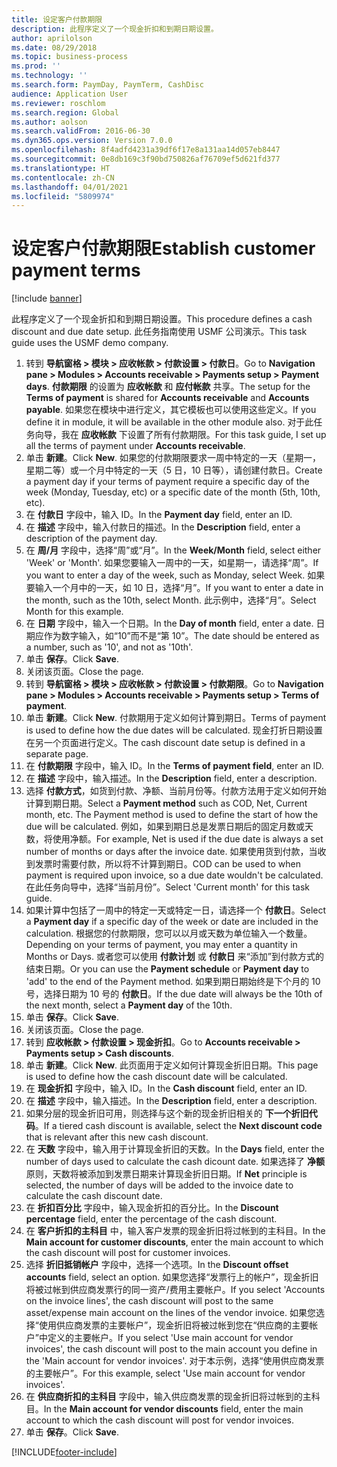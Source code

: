 ```yaml
---
title: 设定客户付款期限
description: 此程序定义了一个现金折扣和到期日期设置。
author: aprilolson
ms.date: 08/29/2018
ms.topic: business-process
ms.prod: ''
ms.technology: ''
ms.search.form: PaymDay, PaymTerm, CashDisc
audience: Application User
ms.reviewer: roschlom
ms.search.region: Global
ms.author: aolson
ms.search.validFrom: 2016-06-30
ms.dyn365.ops.version: Version 7.0.0
ms.openlocfilehash: 8f4adfd4231a39df6f17e8a131aa14d057eb8447
ms.sourcegitcommit: 0e8db169c3f90bd750826af76709ef5d621fd377
ms.translationtype: HT
ms.contentlocale: zh-CN
ms.lasthandoff: 04/01/2021
ms.locfileid: "5809974"
---
```

# <a name="establish-customer-payment-terms"></a><span data-ttu-id="829f4-103">设定客户付款期限</span><span class="sxs-lookup"><span data-stu-id="829f4-103">Establish customer payment terms</span></span>

[!include [banner](../../includes/banner.md)]

<span data-ttu-id="829f4-104">此程序定义了一个现金折扣和到期日期设置。</span><span class="sxs-lookup"><span data-stu-id="829f4-104">This procedure defines a cash discount and due date setup.</span></span> <span data-ttu-id="829f4-105">此任务指南使用 USMF 公司演示。</span><span class="sxs-lookup"><span data-stu-id="829f4-105">This task guide uses the USMF demo company.</span></span>

1. <span data-ttu-id="829f4-106">转到 **导航窗格 > 模块 > 应收帐款 > 付款设置 > 付款日**。</span><span class="sxs-lookup"><span data-stu-id="829f4-106">Go to **Navigation pane > Modules > Accounts receivable > Payments setup > Payment days**.</span></span> <span data-ttu-id="829f4-107">**付款期限** 的设置为 **应收帐款** 和 **应付帐款** 共享。</span><span class="sxs-lookup"><span data-stu-id="829f4-107">The setup for the **Terms of payment** is shared for **Accounts receivable** and **Accounts payable**.</span></span> <span data-ttu-id="829f4-108">如果您在模块中进行定义，其它模板也可以使用这些定义。</span><span class="sxs-lookup"><span data-stu-id="829f4-108">If you define it in module, it will be available in the other module also.</span></span> <span data-ttu-id="829f4-109">对于此任务向导，我在 **应收帐款** 下设置了所有付款期限。</span><span class="sxs-lookup"><span data-stu-id="829f4-109">For this task guide, I set up all the terms of payment under **Accounts receivable**.</span></span>
2. <span data-ttu-id="829f4-110">单击 **新建**。</span><span class="sxs-lookup"><span data-stu-id="829f4-110">Click **New**.</span></span> <span data-ttu-id="829f4-111">如果您的付款期限要求一周中特定的一天（星期一，星期二等）或一个月中特定的一天（5 日，10 日等），请创建付款日。</span><span class="sxs-lookup"><span data-stu-id="829f4-111">Create a payment day if your terms of payment require a specific day of the week (Monday, Tuesday, etc) or a specific date of the month (5th, 10th, etc).</span></span> 
3. <span data-ttu-id="829f4-112">在 **付款日** 字段中，输入 ID。</span><span class="sxs-lookup"><span data-stu-id="829f4-112">In the **Payment day** field, enter an ID.</span></span>
4. <span data-ttu-id="829f4-113">在 **描述** 字段中，输入付款日的描述。</span><span class="sxs-lookup"><span data-stu-id="829f4-113">In the **Description** field, enter a description of the payment day.</span></span>
5. <span data-ttu-id="829f4-114">在 **周/月** 字段中，选择“周”或“月”。</span><span class="sxs-lookup"><span data-stu-id="829f4-114">In the **Week/Month** field, select either 'Week' or 'Month'.</span></span> <span data-ttu-id="829f4-115">如果您要输入一周中的一天，如星期一，请选择“周”。</span><span class="sxs-lookup"><span data-stu-id="829f4-115">If you want to enter a day of the week, such as Monday, select Week.</span></span> <span data-ttu-id="829f4-116">如果要输入一个月中的一天，如 10 日，选择“月”。</span><span class="sxs-lookup"><span data-stu-id="829f4-116">If you want to enter a date in the month, such as the 10th, select Month.</span></span> <span data-ttu-id="829f4-117">此示例中，选择“月”。</span><span class="sxs-lookup"><span data-stu-id="829f4-117">Select Month for this example.</span></span> 
6. <span data-ttu-id="829f4-118">在 **日期** 字段中，输入一个日期。</span><span class="sxs-lookup"><span data-stu-id="829f4-118">In the **Day of month** field, enter a date.</span></span> <span data-ttu-id="829f4-119">日期应作为数字输入，如“10”而不是“第 10”。</span><span class="sxs-lookup"><span data-stu-id="829f4-119">The date should be entered as a number, such as '10', and not as '10th'.</span></span> 
7. <span data-ttu-id="829f4-120">单击 **保存**。</span><span class="sxs-lookup"><span data-stu-id="829f4-120">Click **Save**.</span></span>
8. <span data-ttu-id="829f4-121">关闭该页面。</span><span class="sxs-lookup"><span data-stu-id="829f4-121">Close the page.</span></span>
9. <span data-ttu-id="829f4-122">转到 **导航窗格 > 模块 > 应收帐款 > 付款设置 > 付款期限**。</span><span class="sxs-lookup"><span data-stu-id="829f4-122">Go to **Navigation pane > Modules > Accounts receivable > Payments setup > Terms of payment**.</span></span>
10. <span data-ttu-id="829f4-123">单击 **新建**。</span><span class="sxs-lookup"><span data-stu-id="829f4-123">Click **New**.</span></span> <span data-ttu-id="829f4-124">付款期用于定义如何计算到期日。</span><span class="sxs-lookup"><span data-stu-id="829f4-124">Terms of payment is used to define how the due dates will be calculated.</span></span> <span data-ttu-id="829f4-125">现金打折日期设置在另一个页面进行定义。</span><span class="sxs-lookup"><span data-stu-id="829f4-125">The cash discount date setup is defined in a separate page.</span></span> 
11. <span data-ttu-id="829f4-126">在 **付款期限** 字段中，输入 ID。</span><span class="sxs-lookup"><span data-stu-id="829f4-126">In the **Terms of payment field**, enter an ID.</span></span>
12. <span data-ttu-id="829f4-127">在 **描述** 字段中，输入描述。</span><span class="sxs-lookup"><span data-stu-id="829f4-127">In the **Description** field, enter a description.</span></span>
13. <span data-ttu-id="829f4-128">选择 **付款方式**，如货到付款、净额、当前月份等。付款方法用于定义如何开始计算到期日期。</span><span class="sxs-lookup"><span data-stu-id="829f4-128">Select a **Payment method** such as COD, Net, Current month, etc. The Payment method is used to define the start of how the due will be calculated.</span></span> <span data-ttu-id="829f4-129">例如，如果到期日总是发票日期后的固定月数或天数，将使用净额。</span><span class="sxs-lookup"><span data-stu-id="829f4-129">For example, Net is used if the due date is always a set number of months or days after the invoice date.</span></span> <span data-ttu-id="829f4-130">如果使用货到付款，当收到发票时需要付款，所以将不计算到期日。</span><span class="sxs-lookup"><span data-stu-id="829f4-130">COD can be used to when payment is required upon invoice, so a due date wouldn't be calculated.</span></span> <span data-ttu-id="829f4-131">在此任务向导中，选择“当前月份”。</span><span class="sxs-lookup"><span data-stu-id="829f4-131">Select 'Current month' for this task guide.</span></span>  
14. <span data-ttu-id="829f4-132">如果计算中包括了一周中的特定一天或特定一日，请选择一个 **付款日**。</span><span class="sxs-lookup"><span data-stu-id="829f4-132">Select a **Payment day** if a specific day of the  week or date are included in the calculation.</span></span> <span data-ttu-id="829f4-133">根据您的付款期限，您可以以月或天数为单位输入一个数量。</span><span class="sxs-lookup"><span data-stu-id="829f4-133">Depending on your terms of payment, you may enter a quantity in Months or Days.</span></span> <span data-ttu-id="829f4-134">或者您可以使用 **付款计划** 或 **付款日** 来“添加”到付款方式的结束日期。</span><span class="sxs-lookup"><span data-stu-id="829f4-134">Or you can use the **Payment schedule** or **Payment day** to 'add' to the end of the Payment method.</span></span> <span data-ttu-id="829f4-135">如果到期日期始终是下个月的 10 号，选择日期为 10 号的 **付款日**。</span><span class="sxs-lookup"><span data-stu-id="829f4-135">If the due date will always be the 10th of the next month, select a **Payment day** of the 10th.</span></span> 
15. <span data-ttu-id="829f4-136">单击 **保存**。</span><span class="sxs-lookup"><span data-stu-id="829f4-136">Click **Save**.</span></span>
16. <span data-ttu-id="829f4-137">关闭该页面。</span><span class="sxs-lookup"><span data-stu-id="829f4-137">Close the page.</span></span>
17. <span data-ttu-id="829f4-138">转到 **应收帐款 > 付款设置 > 现金折扣**。</span><span class="sxs-lookup"><span data-stu-id="829f4-138">Go to **Accounts receivable > Payments setup > Cash discounts**.</span></span>
18. <span data-ttu-id="829f4-139">单击 **新建**。</span><span class="sxs-lookup"><span data-stu-id="829f4-139">Click **New**.</span></span> <span data-ttu-id="829f4-140">此页面用于定义如何计算现金折旧日期。</span><span class="sxs-lookup"><span data-stu-id="829f4-140">This page is used to define how the cash discount date will be calculated.</span></span> 
19. <span data-ttu-id="829f4-141">在 **现金折扣** 字段中，输入 ID。</span><span class="sxs-lookup"><span data-stu-id="829f4-141">In the **Cash discount** field, enter an ID.</span></span>
20. <span data-ttu-id="829f4-142">在 **描述** 字段中，输入描述。</span><span class="sxs-lookup"><span data-stu-id="829f4-142">In the **Description** field, enter a description.</span></span>
21. <span data-ttu-id="829f4-143">如果分层的现金折旧可用，则选择与这个新的现金折旧相关的 **下一个折旧代码**。</span><span class="sxs-lookup"><span data-stu-id="829f4-143">If a tiered cash discount is available, select the **Next discount code** that is relevant after this new cash discount.</span></span>
22. <span data-ttu-id="829f4-144">在 **天数** 字段中，输入用于计算现金折旧的天数。</span><span class="sxs-lookup"><span data-stu-id="829f4-144">In the **Days** field, enter the number of days used to calculate the cash dicount date.</span></span> <span data-ttu-id="829f4-145">如果选择了 **净额** 原则，天数将被添加到发票日期来计算现金折旧日期。</span><span class="sxs-lookup"><span data-stu-id="829f4-145">If **Net** principle is selected, the number of days will be added to the invoice date to calculate the cash discount date.</span></span>  
23. <span data-ttu-id="829f4-146">在 **折扣百分比** 字段中，输入现金折扣的百分比。</span><span class="sxs-lookup"><span data-stu-id="829f4-146">In the **Discount percentage** field, enter the percentage of the cash discount.</span></span>
24. <span data-ttu-id="829f4-147">在 **客户折扣的主科目** 中，输入客户发票的现金折旧将过帐到的主科目。</span><span class="sxs-lookup"><span data-stu-id="829f4-147">In the **Main account for customer discounts**, enter the main account to which the cash discount will post for customer invoices.</span></span>
25. <span data-ttu-id="829f4-148">选择 **折旧抵销帐户** 字段中，选择一个选项。</span><span class="sxs-lookup"><span data-stu-id="829f4-148">In the **Discount offset accounts** field, select an option.</span></span> <span data-ttu-id="829f4-149">如果您选择“发票行上的帐户”，现金折旧将被过帐到供应商发票行的同一资产/费用主要帐户。</span><span class="sxs-lookup"><span data-stu-id="829f4-149">If you select 'Accounts on the invoice lines', the cash discount will post to the same asset/expense main account on the lines of the vendor invoice.</span></span> <span data-ttu-id="829f4-150">如果您选择“使用供应商发票的主要帐户”，现金折旧将被过帐到您在“供应商的主要帐户”中定义的主要帐户。</span><span class="sxs-lookup"><span data-stu-id="829f4-150">If you select 'Use main account for vendor invoices', the cash discount will post to the main account you define in the 'Main account for vendor invoices'.</span></span> <span data-ttu-id="829f4-151">对于本示例，选择“使用供应商发票的主要帐户”。</span><span class="sxs-lookup"><span data-stu-id="829f4-151">For this example, select 'Use main account for vendor invoices'.</span></span> 
26. <span data-ttu-id="829f4-152">在 **供应商折扣的主科目** 字段中，输入供应商发票的现金折旧将过帐到的主科目。</span><span class="sxs-lookup"><span data-stu-id="829f4-152">In the **Main account for vendor discounts** field, enter the main account to which the cash discount will post for vendor invoices.</span></span>
27. <span data-ttu-id="829f4-153">单击 **保存**。</span><span class="sxs-lookup"><span data-stu-id="829f4-153">Click **Save**.</span></span>



[!INCLUDE[footer-include](../../../includes/footer-banner.md)]